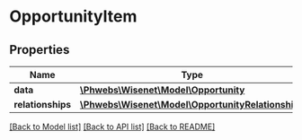 # OpportunityItem

## Properties
Name | Type | Description | Notes
------------ | ------------- | ------------- | -------------
**data** | [**\Phwebs\Wisenet\Model\Opportunity**](Opportunity.md) |  | [optional] 
**relationships** | [**\Phwebs\Wisenet\Model\OpportunityRelationships**](OpportunityRelationships.md) |  | [optional] 

[[Back to Model list]](../../README.md#documentation-for-models) [[Back to API list]](../../README.md#documentation-for-api-endpoints) [[Back to README]](../../README.md)

